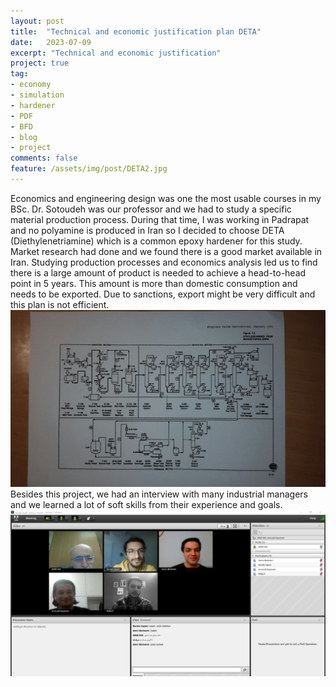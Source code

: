 ```yaml
---
layout: post
title:  "Technical and economic justification plan DETA"
date:   2023-07-09
excerpt: "Technical and economic justification"
project: true
tag:
- economy 
- simulation
- hardener
- PDF
- BFD
- blog
- project
comments: false
feature: /assets/img/post/DETA2.jpg
---
```

Economics and engineering design was one the most usable courses in my BSc. Dr. Sotoudeh was our professor and we had to study a specific material production process.
During that time, I was working in Padrapat and no polyamine is produced in Iran so I decided to choose DETA (Diethylenetriamine) which is a common epoxy hardener for this study.<br>
Market research had done and we found there is a good market available in Iran. Studying production processes and economics analysis led us to find there is a large amount of product is needed to achieve a head-to-head point in 5 years. This amount is more than domestic consumption and needs to be exported. Due to sanctions, export might be very difficult and this plan is not efficient.<br>
<img src="/assets/img/post/DETA3.jpg">
Besides this project, we had an interview with many industrial managers and we learned a lot of soft skills from their experience and goals.
<img src="/assets/img/post/DETA1.jpg">
